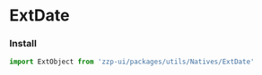 # ExtDate

### Install
```javascript
import ExtObject from 'zzp-ui/packages/utils/Natives/ExtDate'
```
